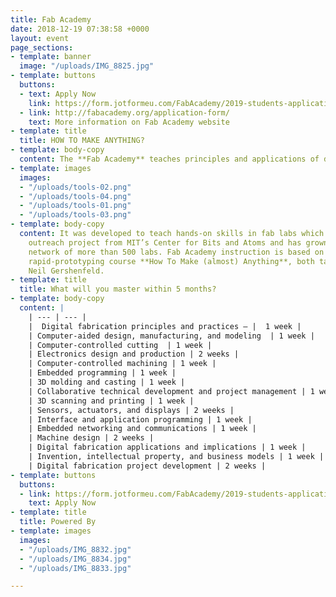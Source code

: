 ```yaml
---
title: Fab Academy
date: 2018-12-19 07:38:58 +0000
layout: event
page_sections:
- template: banner
  image: "/uploads/IMG_8825.jpg"
- template: buttons
  buttons:
  - text: Apply Now
    link: https://form.jotformeu.com/FabAcademy/2019-students-application
  - link: http://fabacademy.org/application-form/
    text: More information on Fab Academy website
- template: title
  title: HOW TO MAKE ANYTHING?
- template: body-copy
  content: The **Fab Academy** teaches principles and applications of digital fabrication.
- template: images
  images:
  - "/uploads/tools-02.png"
  - "/uploads/tools-04.png"
  - "/uploads/tools-01.png"
  - "/uploads/tools-03.png"
- template: body-copy
  content: It was developed to teach hands-on skills in fab labs which began as an
    outreach project from MIT’s Center for Bits and Atoms and has grown into a global
    network of more than 500 labs. Fab Academy instruction is based on MIT’s popular
    rapid-prototyping course **How To Make (almost) Anything**, both taught by Prof.
    Neil Gershenfeld.
- template: title
  title: What will you master within 5 months?
- template: body-copy
  content: |
    | --- | --- |
    |  Digital fabrication principles and practices – |  1 week |
    | Computer-aided design, manufacturing, and modeling  | 1 week |
    | Computer-controlled cutting  | 1 week |
    | Electronics design and production | 2 weeks |
    | Computer-controlled machining | 1 week |
    | Embedded programming | 1 week |
    | 3D molding and casting | 1 week |
    | Collaborative technical development and project management | 1 week |
    | 3D scanning and printing | 1 week |
    | Sensors, actuators, and displays | 2 weeks |
    | Interface and application programming | 1 week |
    | Embedded networking and communications | 1 week |
    | Machine design | 2 weeks |
    | Digital fabrication applications and implications | 1 week |
    | Invention, intellectual property, and business models | 1 week |
    | Digital fabrication project development | 2 weeks |
- template: buttons
  buttons:
  - link: https://form.jotformeu.com/FabAcademy/2019-students-application
    text: Apply Now
- template: title
  title: Powered By
- template: images
  images:
  - "/uploads/IMG_8832.jpg"
  - "/uploads/IMG_8834.jpg"
  - "/uploads/IMG_8833.jpg"

---
```

